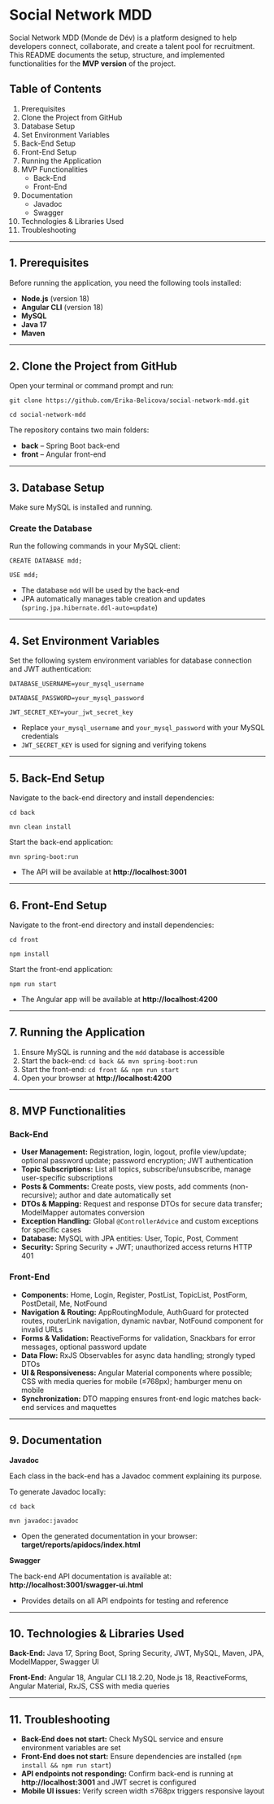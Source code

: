 # Social Network MDD

Social Network MDD (Monde de Dév) is a platform designed to help developers connect, collaborate, and create a talent pool for recruitment. This README documents the setup, structure, and implemented functionalities for the **MVP version** of the project.

## Table of Contents

1. Prerequisites  
2. Clone the Project from GitHub  
3. Database Setup  
4. Set Environment Variables  
5. Back-End Setup  
6. Front-End Setup  
7. Running the Application  
8. MVP Functionalities  
   - Back-End  
   - Front-End  
9. Documentation
   - Javadoc
   - Swagger
10. Technologies & Libraries Used  
11. Troubleshooting  

---

## 1. Prerequisites

Before running the application, you need the following tools installed:

- **Node.js** (version 18)  
- **Angular CLI** (version 18)  
- **MySQL**  
- **Java 17**  
- **Maven**  

---

## 2. Clone the Project from GitHub

Open your terminal or command prompt and run:
```
git clone https://github.com/Erika-Belicova/social-network-mdd.git

cd social-network-mdd
```

The repository contains two main folders:

- **back** – Spring Boot back-end  
- **front** – Angular front-end  

---

## 3. Database Setup

Make sure MySQL is installed and running.

### Create the Database

Run the following commands in your MySQL client:
```
CREATE DATABASE mdd;

USE mdd;
```

- The database `mdd` will be used by the back-end  
- JPA automatically manages table creation and updates (`spring.jpa.hibernate.ddl-auto=update`)  

---

## 4. Set Environment Variables

Set the following system environment variables for database connection and JWT authentication:
```
DATABASE_USERNAME=your_mysql_username

DATABASE_PASSWORD=your_mysql_password

JWT_SECRET_KEY=your_jwt_secret_key
```

- Replace `your_mysql_username` and `your_mysql_password` with your MySQL credentials  
- `JWT_SECRET_KEY` is used for signing and verifying tokens  

---

## 5. Back-End Setup

Navigate to the back-end directory and install dependencies:
```
cd back

mvn clean install
```

Start the back-end application:

`mvn spring-boot:run`


- The API will be available at **http://localhost:3001**  

---

## 6. Front-End Setup

Navigate to the front-end directory and install dependencies:
```
cd front

npm install
```

Start the front-end application:

`npm run start`


- The Angular app will be available at **http://localhost:4200**  

---

## 7. Running the Application

1. Ensure MySQL is running and the `mdd` database is accessible  
2. Start the back-end: `cd back && mvn spring-boot:run`  
3. Start the front-end: `cd front && npm run start`  
4. Open your browser at **http://localhost:4200**  

---

## 8. MVP Functionalities

### Back-End

- **User Management:** Registration, login, logout, profile view/update; optional password update; password encryption; JWT authentication  
- **Topic Subscriptions:** List all topics, subscribe/unsubscribe, manage user-specific subscriptions  
- **Posts & Comments:** Create posts, view posts, add comments (non-recursive); author and date automatically set  
- **DTOs & Mapping:** Request and response DTOs for secure data transfer; ModelMapper automates conversion  
- **Exception Handling:** Global `@ControllerAdvice` and custom exceptions for specific cases  
- **Database:** MySQL with JPA entities: User, Topic, Post, Comment  
- **Security:** Spring Security + JWT; unauthorized access returns HTTP 401  

### Front-End

- **Components:** Home, Login, Register, PostList, TopicList, PostForm, PostDetail, Me, NotFound  
- **Navigation & Routing:** AppRoutingModule, AuthGuard for protected routes, routerLink navigation, dynamic navbar, NotFound component for invalid URLs  
- **Forms & Validation:** ReactiveForms for validation, Snackbars for error messages, optional password update  
- **Data Flow:** RxJS Observables for async data handling; strongly typed DTOs  
- **UI & Responsiveness:** Angular Material components where possible; CSS with media queries for mobile (≤768px); hamburger menu on mobile  
- **Synchronization:** DTO mapping ensures front-end logic matches back-end services and maquettes  

---

## 9. Documentation

**Javadoc**

Each class in the back-end has a Javadoc comment explaining its purpose.

To generate Javadoc locally:
```
cd back

mvn javadoc:javadoc
```
- Open the generated documentation in your browser: **target/reports/apidocs/index.html**

**Swagger**

The back-end API documentation is available at: **http://localhost:3001/swagger-ui.html**  

- Provides details on all API endpoints for testing and reference  

---

## 10. Technologies & Libraries Used

**Back-End:** Java 17, Spring Boot, Spring Security, JWT, MySQL, Maven, JPA, ModelMapper, Swagger UI  

**Front-End:** Angular 18, Angular CLI 18.2.20, Node.js 18, ReactiveForms, Angular Material, RxJS, CSS with media queries  

---

## 11. Troubleshooting

- **Back-End does not start:** Check MySQL service and ensure environment variables are set  
- **Front-End does not start:** Ensure dependencies are installed (`npm install && npm run start`)  
- **API endpoints not responding:** Confirm back-end is running at **http://localhost:3001** and JWT secret is configured  
- **Mobile UI issues:** Verify screen width ≤768px triggers responsive layout  
